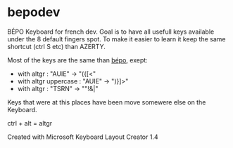 # bepodev
BÉPO Keyboard for french dev. Goal is to have all usefull keys available under the 8 default fingers spot. To make it easier to learn it keep the same shortcut (ctrl S etc) than AZERTY.

Most of the keys are the same than [bépo](https://bepo.fr/), exept:
 - with altgr : "AUIE" -> "({[<"
 - with altgr uppercase : "AUIE" -> ")}]>"
 - with altgr : "TSRN" -> ""!&|"
 

 
 Keys that were at this places have been move somewere else on the Keyboard.
 
 ctrl + alt = altgr

Created with Microsoft Keyboard Layout Creator 1.4
